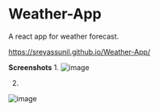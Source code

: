 # Weather-App
A react app for weather forecast.


https://sreyassunil.github.io/Weather-App/

**Screenshots**
1.
![image](https://user-images.githubusercontent.com/51413562/119859061-a7d5aa80-bf32-11eb-8421-111ab04e7881.png)

2.
![image](https://user-images.githubusercontent.com/51413562/119859186-c6d43c80-bf32-11eb-88db-d033de436664.png)
